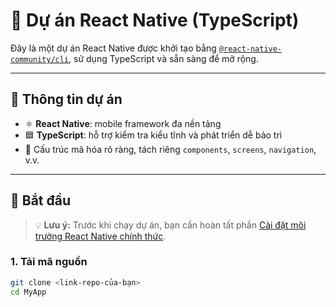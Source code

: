 # 📱 Dự án React Native (TypeScript)

Đây là một dự án React Native được khởi tạo bằng [`@react-native-community/cli`](https://github.com/react-native-community/cli), sử dụng TypeScript và sẵn sàng để mở rộng.

---

## 🔧 Thông tin dự án

- ⚛️ **React Native**: mobile framework đa nền tảng
- 🟦 **TypeScript**: hỗ trợ kiểm tra kiểu tĩnh và phát triển dễ bảo trì
- 📁 Cấu trúc mã hóa rõ ràng, tách riêng `components`, `screens`, `navigation`, v.v.

---

## 🚀 Bắt đầu

> 💡 **Lưu ý:** Trước khi chạy dự án, bạn cần hoàn tất phần [Cài đặt môi trường React Native chính thức](https://reactnative.dev/docs/environment-setup).

### 1. Tải mã nguồn

```bash
git clone <link-repo-của-bạn>
cd MyApp
```
